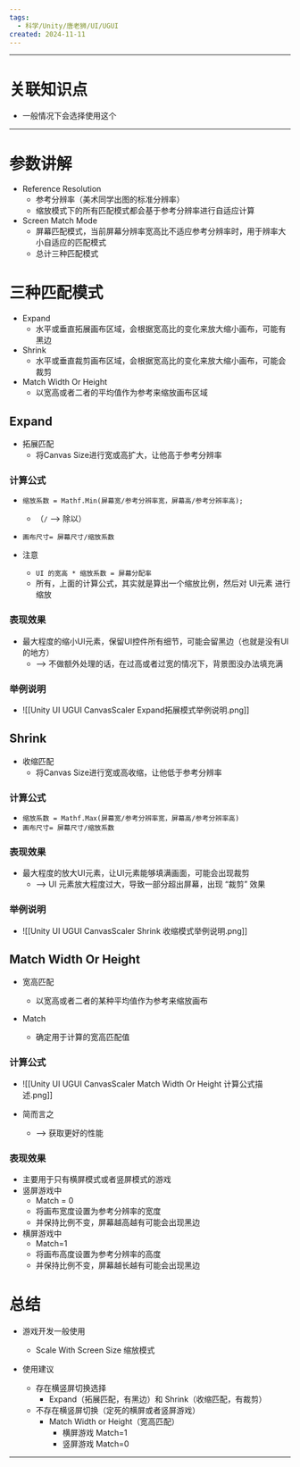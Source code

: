 ```yaml
---
tags:
  - 科学/Unity/唐老狮/UI/UGUI
created: 2024-11-11
---
```


---
# 关联知识点

- 一般情况下会选择使用这个

---
# 参数讲解

- Reference Resolution
	- 参考分辨率（美术同学出图的标准分辨率）
	- 缩放模式下的所有匹配模式都会基于参考分辨率进行自适应计算
- Screen Match Mode
	- 屏幕匹配模式，当前屏幕分辨率宽高比不适应参考分辨率时，用于辨率大小自适应的匹配模式
	- 总计三种匹配模式
# 三种匹配模式

- Expand
	- 水平或垂直拓展画布区域，会根据宽高比的变化来放大缩小画布，可能有黑边
- Shrink
	- 水平或垂直裁剪画布区域，会根据宽高比的变化来放大缩小画布，可能会裁剪
- Match Width Or Height
	- 以宽高或者二者的平均值作为参考来缩放画布区域
## Expand

- 拓展匹配
	- 将Canvas Size进行宽或高扩大，让他高于参考分辨率
### 计算公式

- `缩放系数 = Mathf.Min(屏幕宽/参考分辨率宽，屏幕高/参考分辨率高);`
	- （`/` ——> 除以）
- `画布尺寸= 屏幕尺寸/缩放系数`

- 注意
	- `UI 的宽高 * 缩放系数 = 屏幕分配率`
	- 所有，上面的计算公式，其实就是算出一个缩放比例，然后对 UI元素 进行缩放
### 表现效果

- 最大程度的缩小UI元素，保留UI控件所有细节，可能会留黑边（也就是没有UI的地方）
	- ——> 不做额外处理的话，在过高或者过宽的情况下，背景图没办法填充满
### 举例说明

- ![[Unity UI UGUI CanvasScaler Expand拓展模式举例说明.png]]
## Shrink

- 收缩匹配
	- 将Canvas Size进行宽或高收缩，让他低于参考分辨率
### 计算公式

- `缩放系数 = Mathf.Max(屏幕宽/参考分辨率宽，屏幕高/参考分辨率高)`
- `画布尺寸= 屏幕尺寸/缩放系数`
### 表现效果

- 最大程度的放大UI元素，让UI元素能够填满画面，可能会出现裁剪
	- ——> UI 元素放大程度过大，导致一部分超出屏幕，出现 “裁剪” 效果
### 举例说明

- ![[Unity UI UGUI CanvasScaler Shrink 收缩模式举例说明.png]]
## Match Width Or Height

- 宽高匹配
	- 以宽高或者二者的某种平均值作为参考来缩放画布

- Match
	- 确定用于计算的宽高匹配值
### 计算公式

- ![[Unity UI UGUI CanvasScaler Match Width Or Height 计算公式描述.png]]

- 简而言之
	- ——> 获取更好的性能
### 表现效果

- 主要用于只有横屏模式或者竖屏模式的游戏
- 竖屏游戏中
	- Match = 0
	- 将画布宽度设置为参考分辨率的宽度
	- 并保持比例不变，屏幕越高越有可能会出现黑边
- 横屏游戏中
	- Match=1
	- 将画布高度设置为参考分辨率的高度
	- 并保持比例不变，屏幕越长越有可能会出现黑边
# 总结

- 游戏开发一般使用
	- Scale With Screen Size 缩放模式

- 使用建议
	- 存在横竖屏切换选择
		- Expand（拓展匹配，有黑边）和 Shrink（收缩匹配，有裁剪）
	- 不存在横竖屏切换（定死的横屏或者竖屏游戏）
		- Match Width or Height（宽高匹配）
			- 横屏游戏 Match=1
			- 竖屏游戏 Match=0

---